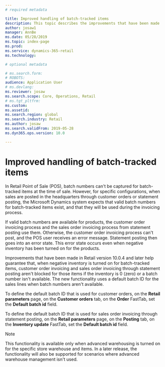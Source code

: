 ```yaml
---
# required metadata

title: Improved handling of batch-tracked items
description: This topic describes the improvements that have been made to the handling of batches for batch-tracked items during the Retail statement posting process.
author: josaw1
manager: AnnBe
ms.date: 05/28/2019
ms.topic: index-page
ms.prod: 
ms.service: dynamics-365-retail
ms.technology: 

# optional metadata

# ms.search.form: 
# ROBOTS: 
audience: Application User
# ms.devlang: 
ms.reviewer: josaw
ms.search.scope: Core, Operations, Retail
# ms.tgt_pltfrm: 
ms.custom: 
ms.assetid: 
ms.search.region: global
ms.search.industry: Retail
ms.author: josaw
ms.search.validFrom: 2019-05-28
ms.dyn365.ops.version: 10.0

---
```

# Improved handling of batch-tracked items

In Retail Point of Sale (POS), batch numbers can't be captured for batch-tracked items at the time of sale. However, for specific configurations, when sales are posted in the headquarters through customer orders or statement posting, the Microsoft Dynamics system expects that valid batch numbers for batch-tracked items exist, and that they will be used during the invoicing process.

If valid batch numbers are available for products, the customer order invoicing process and the sales order invoicing process from statement posting use them. Otherwise, the customer order invoicing process can't post, and the POS user receives an error message. Statement posting then goes into an error state. This error state occurs even when negative inventory has been turned on for the products.

Improvements that have been made in Retail version 10.0.4 and later help guarantee that, when negative inventory is turned on for batch-tracked items, customer order invoicing and sales order invoicing through statement posting aren't blocked for those items if the inventory is 0 (zero) or a batch number isn't available. The new functionality uses a default batch ID for the sales lines when batch numbers aren't available.

To define the default batch ID that is used for customer orders, on the **Retail parameters** page, on the **Customer orders** tab, on the **Order** FastTab, set the **Default batch id** field.

To define the default batch ID that is used for sales order invoicing through statement posting, on the **Retail parameters** page, on the **Posting** tab, on the **Inventory update** FastTab, set the **Default batch id** field.

> [!NOTE]
> This functionality is available only when advanced warehousing is turned on for the specific store warehouse and items. In a later release, the functionality will also be supported for scenarios where advanced warehouse management isn't used.
